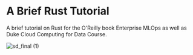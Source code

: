 # A Brief Rust Tutorial
A brief tutorial on Rust for the O'Reilly book Enterprise MLOps as well as Duke Cloud Computing for Data Course.

![sd_final (1)](https://user-images.githubusercontent.com/58792/213264730-91ea442f-ec3d-4af2-9975-500c0d9ac7d0.png)
